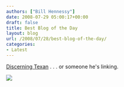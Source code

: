 ```yaml
---
authors: ["Bill Hennessy"]
date: 2008-07-29 05:00:17+00:00
draft: false
title: Best Blog of the Day
layout: blog
url: /2008/07/28/best-blog-of-the-day/
categories:
- Latest
---
```


[Discerning Texan](https://discerningtexan.blogspot.com/2008/07/theyve-seen-this-in-berlin-before.html) . . . or someone he's linking. 

[![](https://journeymapp.com/hennessysview/wp-content/uploads/2012/02/6a00d83451d6a669e200e553b7ea9b8833.jpg?w=205)
](https://journeymapp.com/hennessysview/wp-content/uploads/2012/02/6a00d83451d6a669e200e553b7ea9b8833.jpg?w=205)
